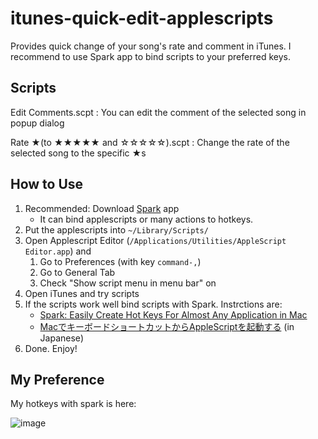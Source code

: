 itunes-quick-edit-applescripts
==============================

Provides quick change of your song's rate and comment in iTunes.
I recommend to use Spark app to bind scripts to your preferred keys.

## Scripts

Edit Comments.scpt
: You can edit the comment of the selected song in popup dialog

Rate ★(to ★★★★★ and ☆☆☆☆☆).scpt
: Change the rate of the selected song to the specific ★s


## How to Use

1. Recommended: Download [Spark](http://www.shadowlab.org/Software/spark.php) app
	* It can bind applescripts or many actions to hotkeys.
2. Put the applescripts into `~/Library/Scripts/`
3. Open Applescript Editor (`/Applications/Utilities/AppleScript Editor.app`) and
	1. Go to Preferences (with key `command-,`)
	2. Go to General Tab
	3. Check "Show script menu in menu bar" on
4. Open iTunes and try scripts
5. If the scripts work well bind scripts with Spark. Instrctions are: 
	* [Spark: Easily Create Hot Keys For Almost Any Application in Mac](http://maketecheasier.com/spark-easily-create-hot-keys-for-almost-any-application-in-mac/2010/09/24)
	* [MacでキーボードショートカットからAppleScriptを起動する](http://d.hatena.ne.jp/foldrr/20111102/p1) (in Japanese)
6. Done. Enjoy!

## My Preference

My hotkeys with spark is here:


![image](./blog/master/Spark_Screenshot.png)